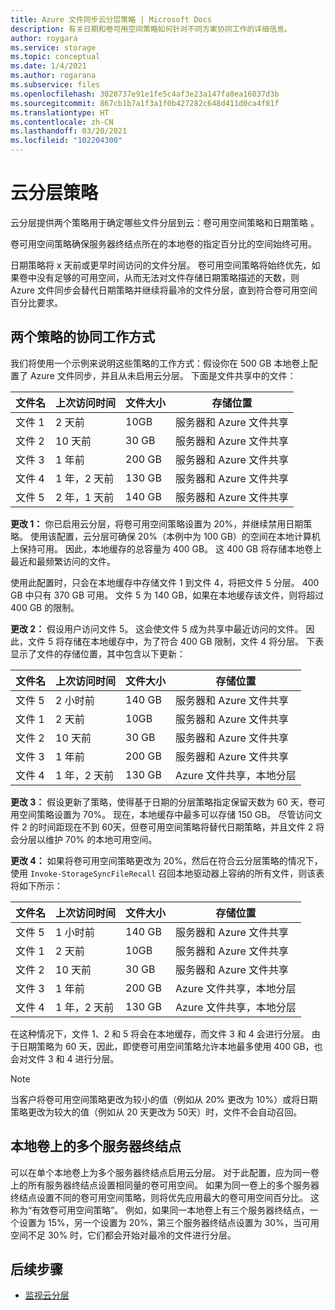 ```yaml
---
title: Azure 文件同步云分层策略 | Microsoft Docs
description: 有关日期和卷可用空间策略如何针对不同方案协同工作的详细信息。
author: roygara
ms.service: storage
ms.topic: conceptual
ms.date: 1/4/2021
ms.author: rogarana
ms.subservice: files
ms.openlocfilehash: 3020737e91e1fe5c4af3e23a147fa0ea16037d3b
ms.sourcegitcommit: 867cb1b7a1f3a1f0b427282c648d411d0ca4f81f
ms.translationtype: HT
ms.contentlocale: zh-CN
ms.lasthandoff: 03/20/2021
ms.locfileid: "102204300"
---
```

# <a name="cloud-tiering-policies"></a>云分层策略

云分层提供两个策略用于确定哪些文件分层到云：卷可用空间策略和日期策略 。

卷可用空间策略确保服务器终结点所在的本地卷的指定百分比的空间始终可用。 

日期策略将 x 天前或更早时间访问的文件分层。 卷可用空间策略将始终优先，如果卷中没有足够的可用空间，从而无法对文件存储日期策略描述的天数，则 Azure 文件同步会替代日期策略并继续将最冷的文件分层，直到符合卷可用空间百分比要求。

## <a name="how-both-policies-work-together"></a>两个策略的协同工作方式

我们将使用一个示例来说明这些策略的工作方式：假设你在 500 GB 本地卷上配置了 Azure 文件同步，并且从未启用云分层。 下面是文件共享中的文件：

|文件名 |上次访问时间  |文件大小  |存储位置 |
|----------|------------------|-----------|----------|
|文件 1    | 2 天前  | 10GB | 服务器和 Azure 文件共享
|文件 2    | 10 天前 | 30 GB | 服务器和 Azure 文件共享
|文件 3    | 1 年前 | 200 GB | 服务器和 Azure 文件共享
|文件 4    | 1 年，2 天前 | 130 GB | 服务器和 Azure 文件共享
|文件 5    | 2 年，1 天前 | 140 GB | 服务器和 Azure 文件共享

**更改 1：** 你已启用云分层，将卷可用空间策略设置为 20%，并继续禁用日期策略。 使用该配置，云分层可确保 20%（本例中为 100 GB）的空间在本地计算机上保持可用。 因此，本地缓存的总容量为 400 GB。 这 400 GB 将存储本地卷上最近和最频繁访问的文件。

使用此配置时，只会在本地缓存中存储文件 1 到文件 4，将把文件 5 分层。 400 GB 中只有 370 GB 可用。 文件 5 为 140 GB，如果在本地缓存该文件，则将超过 400 GB 的限制。 

**更改 2：** 假设用户访问文件 5。 这会使文件 5 成为共享中最近访问的文件。 因此，文件 5 将存储在本地缓存中，为了符合 400 GB 限制，文件 4 将分层。 下表显示了文件的存储位置，其中包含以下更新：

|文件名 |上次访问时间  |文件大小  |存储位置 |
|----------|------------------|-----------|----------|
|文件 5    | 2 小时前 | 140 GB | 服务器和 Azure 文件共享
|文件 1    | 2 天前  | 10GB | 服务器和 Azure 文件共享
|文件 2    | 10 天前 | 30 GB | 服务器和 Azure 文件共享
|文件 3    | 1 年前 | 200 GB | 服务器和 Azure 文件共享
|文件 4    | 1 年，2 天前 | 130 GB | Azure 文件共享，本地分层

**更改 3：** 假设更新了策略，使得基于日期的分层策略指定保留天数为 60 天，卷可用空间策略设置为 70%。 现在，本地缓存中最多可以存储 150 GB。 尽管访问文件 2 的时间距现在不到 60天，但卷可用空间策略将替代日期策略，并且文件 2 将会分层以维护 70% 的本地可用空间。

**更改 4：** 如果将卷可用空间策略更改为 20%，然后在符合云分层策略的情况下，使用 `Invoke-StorageSyncFileRecall` 召回本地驱动器上容纳的所有文件，则该表将如下所示：

|文件名 |上次访问时间  |文件大小  |存储位置 |
|----------|------------------|-----------|----------|
|文件 5    | 1 小时前  | 140 GB | 服务器和 Azure 文件共享
|文件 1    | 2 天前  | 10GB | 服务器和 Azure 文件共享
|文件 2    | 10 天前 | 30 GB | 服务器和 Azure 文件共享
|文件 3    | 1 年前 | 200 GB | Azure 文件共享，本地分层
|文件 4    | 1 年，2 天前 | 130 GB | Azure 文件共享，本地分层

在这种情况下，文件 1、2 和 5 将会在本地缓存，而文件 3 和 4 会进行分层。 由于日期策略为 60 天，因此，即使卷可用空间策略允许本地最多使用 400 GB，也会对文件 3 和 4 进行分层。

> [!NOTE] 
> 当客户将卷可用空间策略更改为较小的值（例如从 20% 更改为 10%）或将日期策略更改为较大的值（例如从 20 天更改为 50天）时，文件不会自动召回。

## <a name="multiple-server-endpoints-on-a-local-volume"></a>本地卷上的多个服务器终结点

可以在单个本地卷上为多个服务器终结点启用云分层。 对于此配置，应为同一卷上的所有服务器终结点设置相同量的卷可用空间。 如果为同一卷上的多个服务器终结点设置不同的卷可用空间策略，则将优先应用最大的卷可用空间百分比。 这称为“有效卷可用空间策略”。 例如，如果同一本地卷上有三个服务器终结点，一个设置为 15%，另一个设置为 20%，第三个服务器终结点设置为 30%，当可用空间不足 30% 时，它们都会开始对最冷的文件进行分层。

## <a name="next-steps"></a>后续步骤
* [监视云分层](storage-sync-monitor-cloud-tiering.md)
